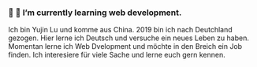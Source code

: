 ###  👋 🌱 I’m currently learning web development.

Ich bin Yujin Lu und komme aus China. 2019 bin ich nach Deutchland gezogen. Hier lerne ich Deutsch und versuche ein neues Leben zu haben. Momentan lerne ich Web Dvelopment und möchte in den Breich ein Job finden. Ich interesiere für viele Sache und lerne euch gern kennen.




<!--
**LuYujin9/LuYujin9** is a ✨ _special_ ✨ repository because its `README.md` (this file) appears on your GitHub profile.

Here are some ideas to get you started:

- 🔭 I’m currently working on ...
- 🌱 I’m currently learning ...
- 👯 I’m looking to collaborate on ...
- 🤔 I’m looking for help with ...
- 💬 Ask me about ...
- 📫 How to reach me: ...
- 😄 Pronouns: ...
- ⚡ Fun fact: ...
-->

